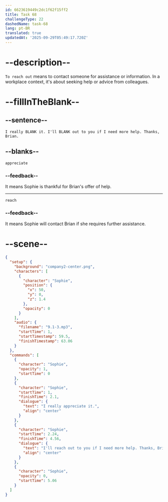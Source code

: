 ```yaml
---
id: 6623619449c2dc1f62f15ff2
title: Task 68
challengeType: 22
dashedName: task-68
lang: pt-BR
translated: true
updatedAt: '2025-09-29T05:49:17.720Z'
---
```


<!-- (Audio) Sophie: I really appreciate it. I'll reach out to you if I need more help. Thanks, Brian. -->

# --description--

`To reach out` means to contact someone for assistance or information. In a workplace context, it's about seeking help or advice from colleagues. 

# --fillInTheBlank--

## --sentence--

`I really BLANK it. I'll BLANK out to you if I need more help. Thanks, Brian.`

## --blanks--

`appreciate`

### --feedback--

It means Sophie is thankful for Brian's offer of help.

---

`reach`

### --feedback--

It means Sophie will contact Brian if she requires further assistance.

# --scene--

```json
{
  "setup": {
    "background": "company2-center.png",
    "characters": [
      {
        "character": "Sophie",
        "position": {
          "x": 50,
          "y": 0,
          "z": 1.4
        },
        "opacity": 0
      }
    ],
    "audio": {
      "filename": "9.1-3.mp3",
      "startTime": 1,
      "startTimestamp": 59.5,
      "finishTimestamp": 63.06
    }
  },
  "commands": [
    {
      "character": "Sophie",
      "opacity": 1,
      "startTime": 0
    },
    {
      "character": "Sophie",
      "startTime": 1,
      "finishTime": 2.1,
      "dialogue": {
        "text": "I really appreciate it.",
        "align": "center"
      }
    },
    {
      "character": "Sophie",
      "startTime": 2.24,
      "finishTime": 4.56,
      "dialogue": {
        "text": "I'll reach out to you if I need more help. Thanks, Brian.",
        "align": "center"
      }
    },
    {
      "character": "Sophie",
      "opacity": 0,
      "startTime": 5.06
    }
  ]
}
```
